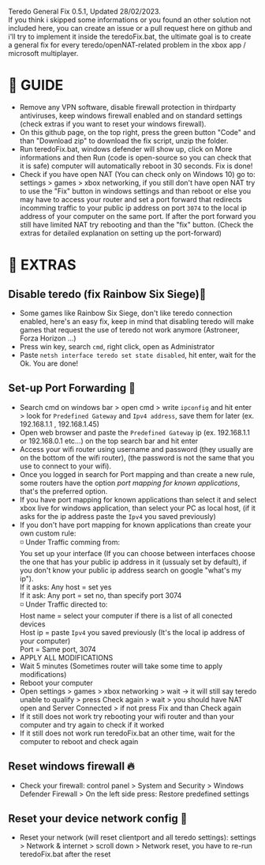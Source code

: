 Teredo General Fix 0.5.1, Updated 28/02/2023.<br>
If you think i skipped some informations or you found an other solution not included here, you can create an issue or a pull request here on github and i'll try to implement it inside the teredoFix.bat, the ultimate goal is to create a general fix for every teredo/openNAT-related problem in the xbox app / microsoft multiplayer.
# :open_book: GUIDE
- Remove any VPN software, disable firewall protection in thirdparty antiviruses, keep windows firewall enabled and on standard settings (check extras if you want to reset your windows firewall).
- On this github page, on the top right, press the green button "Code" and than "Download zip" to download the fix script, unzip the folder.
- Run teredoFix.bat, windows defender will show up, click on More informations and then Run (code is open-source so you can check that it is safe) computer will automatically reboot in 30 seconds. Fix is done!
- Check if you have open NAT (You can check only on Windows 10) go to: settings > games > xbox networking, if you still don't have open NAT try to use the "Fix" button in windows settings and than reboot or else you may have to access your router and set a port forward that redirects incomming traffic to your public ip address on port ```3074``` to the local ip address of your computer on the same port. If after the port forward you still have limited NAT try rebooting and than the "fix" button. (Check the extras for detailed explanation on setting up the port-forward)
# :pushpin: EXTRAS
## Disable teredo (fix Rainbow Six Siege):no_entry_sign:
- Some games like Rainbow Six Siege, don't like teredo connection enabled, here's an easy fix, keep in mind that disabling teredo will make games that request the use of teredo not work anymore (Astroneer, Forza Horizon ...)
- Press win key, search ```cmd```, right click, open as Administrator
- Paste ```netsh interface teredo set state disabled```, hit enter, wait for the Ok. You are done!
## Set-up Port Forwarding :twisted_rightwards_arrows:
- Search cmd on windows bar > open cmd > write ```ipconfig``` and hit enter > look for ```Predefined Gateway``` and ```Ipv4 address```, save them for later (ex. 192.168.1.1 , 192.168.1.45)
- Open web browser and paste the ```Predefined Gateway``` ip (ex. 192.168.1.1 or 192.168.0.1 etc...) on the top search bar and hit enter
- Access your wifi router using username and password (they usually are on the bottom of the wifi router), (the password is not the same that you use to connect to your wifi). 
- Once you logged in search for Port mapping and than create a new rule, some routers have the option *port mapping for known applications*, that's the preferred option.
- If you have port mapping for known applications than select it and select xbox live for windows application, than select your PC as local host, (if it asks for the ip address paste the ```Ipv4``` you saved previously)
- If you don't have port mapping for known applications than create your own custom rule:<br>
:white_medium_small_square: Under Traffic comming from:<br>
You set up your interface (If you can choose between interfaces choose the one that has your public ip address in it (ussualy set by default), if you don't know your public ip address search on google "what's my ip").<br>
If it asks: Any host = set yes<br>
If it ask: Any port = set no, than specify port 3074<br>
:white_medium_small_square: Under Traffic directed to:<br>
Host name = select your computer if there is a list of all conected devices<br>
Host ip = paste ```Ipv4``` you saved previously (It's the local ip address of your computer)<br>
Port = Same port, 3074<br>
- APPLY ALL MODIFICATIONS
- Wait 5 minutes (Sometimes router will take some time to apply modifications)
- Reboot your computer
- Open settings > games > xbox networking > wait -> it will still say teredo unable to qualify > 
press Check again > wait > you should have NAT open and Server Connected > if not press Fix and than Check again
- If it still does not work try rebooting your wifi router and than your computer and try again to check if it worked
- If it still does not work run teredoFix.bat an other time, wait for the computer to reboot and check again
## Reset windows firewall :fire:
- Check your firewall: control panel > System and Security > Windows Defender Firewall > On the left side press: Restore predefined settings
## Reset your device network config :signal_strength:
- Reset your network (will reset clientport and all teredo settings): settings > Network & internet > scroll down > Network reset, you have to re-run teredoFix.bat after the reset
